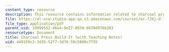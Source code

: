 ```yaml
---
content_type: resource
description: This resource contains information related to charcoal press.
file: https://ol-ocw-studio-app-qa.s3.amazonaws.com/courses/ec-720j-d-lab-ii-design-spring-2010/449159c23d3552f73d7d59c5808c7f55_MITEC_720JS10_bldit_chrc.pdf
file_type: application/pdf
parent_uid: 10999552-d6e4-9e27-8659-6670d978b383
resourcetype: Document
title: Charcoal Press Build-It (with Teaching Notes)
uid: 449159c2-3d35-52f7-3d7d-59c5808c7f55
---
```


